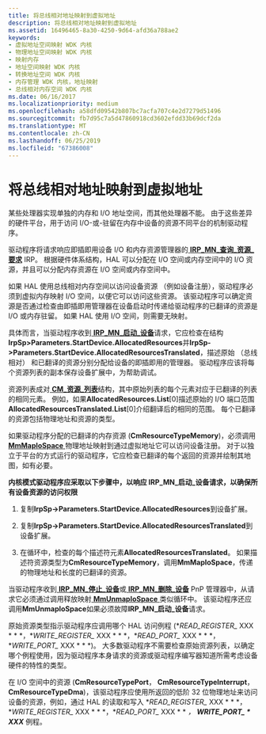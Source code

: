 ```yaml
---
title: 将总线相对地址映射到虚拟地址
description: 将总线相对地址映射到虚拟地址
ms.assetid: 16496465-8a30-4250-9d64-afd36a788ae2
keywords:
- 虚拟地址空间映射 WDK 内核
- 物理地址空间映射 WDK 内核
- 映射内存
- 地址空间映射 WDK 内核
- 转换地址空间 WDK 内核
- 内存管理 WDK 内核，地址映射
- 总线相对内存空间 WDK 内核
ms.date: 06/16/2017
ms.localizationpriority: medium
ms.openlocfilehash: a58dfd09542b807bc7acfa707c4e2d7279d51496
ms.sourcegitcommit: fb7d95c7a5d47860918cd3602efdd33b69dcf2da
ms.translationtype: MT
ms.contentlocale: zh-CN
ms.lasthandoff: 06/25/2019
ms.locfileid: "67386008"
---
```

# <a name="mapping-bus-relative-addresses-to-virtual-addresses"></a>将总线相对地址映射到虚拟地址





某些处理器实现单独的内存和 I/O 地址空间，而其他处理器不能。 由于这些差异的硬件平台，用于访问 I/O-或-驻留在内存中设备的资源不同平台的机制驱动程序。

驱动程序将请求响应即插即用设备 I/O 和内存资源管理器的[ **IRP\_MN\_查询\_资源\_要求**](https://docs.microsoft.com/windows-hardware/drivers/kernel/irp-mn-query-resource-requirements) IRP。 根据硬件体系结构，HAL 可以分配在 I/O 空间或内存空间中的 I/O 资源，并且可以分配内存资源在 I/O 空间或内存空间中。

如果 HAL 使用总线相对内存空间以访问设备资源 （例如设备注册），驱动程序必须到虚拟内存映射 I/O 空间，以便它可以访问这些资源。 该驱动程序可以确定资源是否通过检查由即插即用管理器在设备启动时传递给驱动程序的已翻译的资源是 I/O 或内存驻留。 如果 HAL 使用 I/O 空间，则需要无映射。

具体而言，当驱动程序收到[ **IRP\_MN\_启动\_设备**](https://docs.microsoft.com/windows-hardware/drivers/kernel/irp-mn-start-device)请求，它应检查在结构**IrpSp&gt;Parameters.StartDevice.AllocatedResources**并**IrpSp-&gt;Parameters.StartDevice.AllocatedResourcesTranslated**，描述原始 （总线相对） 和已翻译的资源分别分配给设备的即插即用的管理器。 驱动程序应该将每个资源列表的副本保存设备扩展中，为帮助调试。

资源列表成对[ **CM\_资源\_列表**](https://docs.microsoft.com/windows-hardware/drivers/ddi/content/wdm/ns-wdm-_cm_resource_list)结构，其中原始列表的每个元素对应于已翻译的列表的相同元素。 例如，如果**AllocatedResources.List**\[0\]描述原始的 I/O 端口范围**AllocatedResourcesTranslated.List**\[0\]介绍翻译后的相同的范围。 每个已翻译的资源包括物理地址和资源的类型。

如果驱动程序分配的已翻译的内存资源 (**CmResourceTypeMemory**)，必须调用[ **MmMapIoSpace** ](https://docs.microsoft.com/windows-hardware/drivers/ddi/content/wdm/nf-wdm-mmmapiospace)物理地址映射到通过虚拟地址它可以访问设备注册。 对于以独立于平台的方式运行的驱动程序，它应检查已翻译的每个返回的资源并绘制其地图，如有必要。

**内核模式驱动程序应采取以下步骤中，以响应 IRP\_MN\_启动\_设备请求，以确保所有设备资源的访问权限**

1.  复制**IrpSp-&gt;Parameters.StartDevice.AllocatedResources**到设备扩展。

2.  复制**IrpSp-&gt;Parameters.StartDevice.AllocatedResourcesTranslated**到设备扩展。

3.  在循环中，检查的每个描述符元素**AllocatedResourcesTranslated**。 如果描述符资源类型为**CmResourceTypeMemory**，调用**MmMapIoSpace**，传递的物理地址和长度的已翻译的资源。

当驱动程序收到[ **IRP\_MN\_停止\_设备**](https://docs.microsoft.com/windows-hardware/drivers/kernel/irp-mn-stop-device)或[ **IRP\_MN\_删除\_设备**](https://docs.microsoft.com/windows-hardware/drivers/kernel/irp-mn-remove-device) PnP 管理器中，从请求它必须通过调用释放映射[ **MmUnmapIoSpace** ](https://docs.microsoft.com/windows-hardware/drivers/ddi/content/wdm/nf-wdm-mmunmapiospace)类似循环中。 该驱动程序还应调用**MmUnmapIoSpace**如果必须故障**IRP\_MN\_启动\_设备**请求。

原始资源类型指示驱动程序应调用哪个 HAL 访问例程 (**READ_REGISTER_* XXX * * *，**WRITE_REGISTER_* XXX * * *，**READ_PORT_* XXX * * *，**WRITE_PORT_* XXX * * *)。 大多数驱动程序不需要检查原始资源列表，以确定哪个例程使用，因为驱动程序本身请求的资源或驱动程序编写器知道所需考虑设备硬件的特性的类型。

 在 I/O 空间中的资源 (**CmResourceTypePort**， **CmResourceTypeInterrupt**， **CmResourceTypeDma**)，该驱动程序应使用所返回的低阶 32 位物理地址来访问设备的资源，例如，通过 HAL 的读取和写入 **READ_REGISTER_* XXX * * *，**WRITE_REGISTER_* XXX * * *，**READ_PORT_* XXX * * *， **WRITE_PORT_ * XXX*** 例程。
 
 

 




